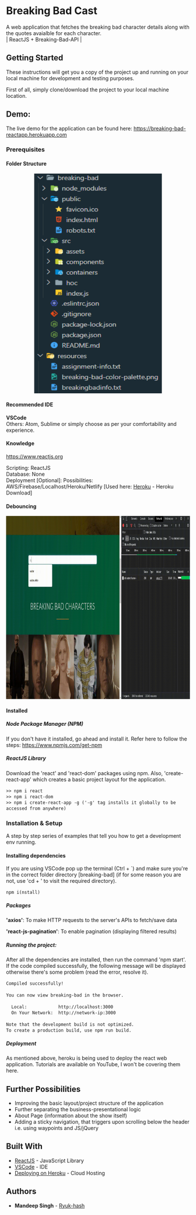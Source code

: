 # Breaking Bad Cast

A web application that fetches the breaking bad character details along with the quotes avaialble for each character.<br>
| ReactJS + Breaking-Bad-API |

## Getting Started

These instructions will get you a copy of the project up and running on your local machine for development and testing purposes.

First of all, simply clone/download the project to your local machine location.

## Demo:

The live demo for the application can be found here:
https://breaking-bad-reactapp.herokuapp.com

### Prerequisites

#### Folder Structure

<p align="center">
  <img alt="Folder-Structure" width="350" height="600" src="./resources/folder-structure.png">
</p>

#### Recommended IDE

**VSCode**  
Others: Atom, Sublime or simply choose as per your comfortability and experience.

#### Knowledge

https://www.reactjs.org

Scripting: ReactJS  
Database: None  
Deployment [Optional]: Possibilities: AWS/Firebase/Localhost/Heroku/Netlify [Used here: [Heroku](https://devcenter.heroku.com/articles/heroku-cli) - Heroku Download]

#### Debouncing

<p align="center">
  <img src="./resources/debouncing.gif" width="1200" height="500" />
</p>

#### Installed

##### Node Package Manager (NPM)

If you don't have it installed, go ahead and install it. Refer here to follow the steps: https://www.npmjs.com/get-npm

##### ReactJS Library

Download the 'react' and 'react-dom' packages using npm. Also, 'create-react-app' which creates a basic project layout for the application.

```
>> npm i react
>> npm i react-dom
>> npm i create-react-app -g ('-g' tag installs it globally to be accessed from anywhere)

```

### Installation & Setup

A step by step series of examples that tell you how to get a development env running.

#### Installing dependencies

If you are using VSCode pop up the terminal (Ctrl + \`) and make sure you're in the correct folder directory [breaking-bad] (if for some reason you are not, use 'cd + <dir-name>' to visit the required directory).

```
npm i(nstall)
```

##### Packages

**'axios'**: To make HTTP requests to the server's APIs to fetch/save data

**'react-js-pagination'**: To enable pagination (displaying filtered results)

##### Running the project:

After all the dependencies are installed, then run the command 'npm start'. If the code compiled successfully, the following message will be displayed otherwise there's some problem (read the error, resolve it).

```
Compiled successfully!

You can now view breaking-bad in the browser.

  Local:            http://localhost:3000
  On Your Network:  http://network-ip:3000

Note that the development build is not optimized.
To create a production build, use npm run build.
```

##### Deployment

As mentioned above, heroku is being used to deploy the react web application. Tutorials are available on YouTube, I won't be covering them here.

## Further Possibilities

- Improving the basic layout/project structure of the application
- Further separating the business-presentational logic
- About Page (information about the show itself)
- Adding a sticky navigation, that triggers upon scrolling below the header i.e. using waypoints and JS/jQuery

## Built With

- [ReactJS](https://reactjs.org/docs/getting-started.html) - JavaScript Library
- [VSCode](https://code.visualstudio.com/download) - IDE
- [Deploying on Heroku](https://dashboard.heroku.com/) - Cloud Hosting

## Authors

- **Mandeep Singh** - [Ryuk-hash](https://github.com/ryuk-hash)
